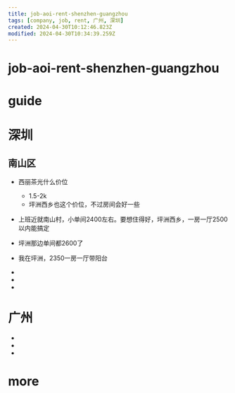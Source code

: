 ```yaml
---
title: job-aoi-rent-shenzhen-guangzhou
tags: [company, job, rent, 广州, 深圳]
created: 2024-04-30T10:12:46.823Z
modified: 2024-04-30T10:34:39.259Z
---
```


# job-aoi-rent-shenzhen-guangzhou

# guide

# 深圳

## 南山区

- 西丽茶光什么价位
  - 1.5-2k
  - 坪洲西乡也这个价位，不过房间会好一些

- 上班近就南山村，小单间2400左右。要想住得好，坪洲西乡，一房一厅2500以内能搞定
- 坪洲那边单间都2600了
- 我在坪洲，2350一房一厅带阳台

- 
- 
- 

# 广州

- 
- 
- 

# more
